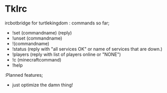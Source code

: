 TkIrc
=====

ircbotbridge for turtlekingdom
: commands so far;
* !set (commandname) (reply)
* !unset (commandname)
* !(commandname)
* !status (reply with "all services OK" or name of services that are down.)
* !players (reply with list of players online or "NONE")
* !c (minecraftcommand)
* !help

:Planned features;
* just optimize the damn thing!

